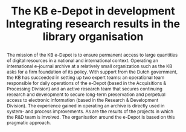 ---
abstract: 'The mission of the KB e-Depot is to ensure permanent access to large quantities
  of digital resources in a national and international context. Operating an international
  e-journal archive at a relatively small organization such as the KB asks for a firm
  foundation of its policy. With support from the Dutch government, the KB has succeeded
  in setting up two expert teams: an operational team responsible for daily operations
  of the e-Depot (based in the Acquisitions & Processing Division) and an active research
  team that secures continuing research and development to secure long-term preservation
  and perpetual access to electronic information (based in the Research & Development
  Division). The experience gained in operating an archive is directly used in system-
  and process improvements. As are the results of the projects in which the R&D team
  is involved. The organisation around the e-Depot is based on this pragmatic approach.'
creators:
- van Wijngaarden, Hilde
- Ras, Marcel
- Houtman, Frank
date: null
document_url: https://services.phaidra.univie.ac.at/api/object/o:294177/download
grand_parent: iPRES
institutions: []
keywords:
- london
landing_page_url: https://phaidra.univie.ac.at/o:294177
language: eng
layout: publication
license: CC BY-SA 3.0 AT
notes_url: null
parent: iPRES 2008
publication_type: paper
size: 40648
slides_url: null
source_name: iPRES
stream_url: null
title: The KB e-Depot in development Integrating research results in the library organisation
year: 2008
---